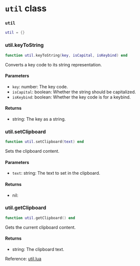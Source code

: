 # `util` class

### `util`
```lua
util = {}
```

### util.keyToString
```lua
function util.keyToString(key, isCapital, isKeybind) end
```
Converts a key code to its string representation.

#### Parameters
- `key`: number: The key code.
- `isCapital`: boolean: Whether the string should be capitalized.
- `isKeybind`: boolean: Whether the key code is for a keybind.
#### Returns
- string: The key as a string.

### util.setClipboard
```lua
function util.setClipboard(text) end
```
Sets the clipboard content.

#### Parameters
- `text`: string: The text to set in the clipboard.
#### Returns
- nil: 

### util.getClipboard
```lua
function util.getClipboard() end
```
Gets the current clipboard content.

#### Returns
- string: The clipboard text.

Reference: [util.lua](https://github.com/flarialmc/scripting-wiki/tree/main/autocomplete/misc/util.lua)